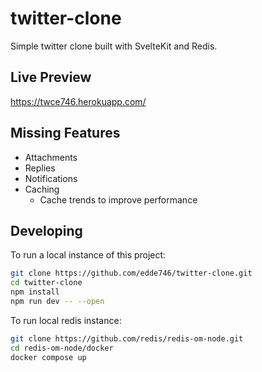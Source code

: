 # twitter-clone

Simple twitter clone built with SvelteKit and Redis.

## Live Preview

https://twce746.herokuapp.com/

## Missing Features

* Attachments
* Replies
* Notifications
* Caching
    * Cache trends to improve performance

## Developing

To run a local instance of this project:

```bash
git clone https://github.com/edde746/twitter-clone.git
cd twitter-clone
npm install
npm run dev -- --open
```

To run local redis instance:

```bash
git clone https://github.com/redis/redis-om-node.git
cd redis-om-node/docker
docker compose up
```

